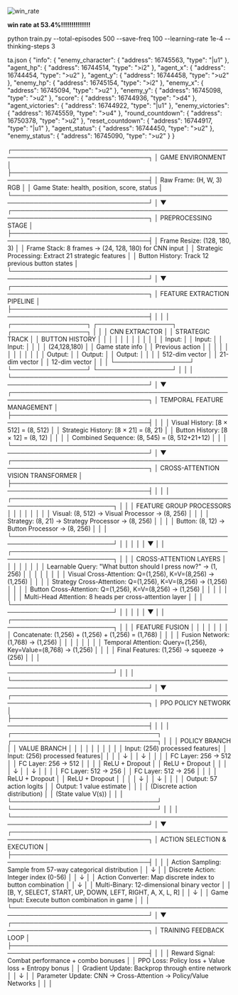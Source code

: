 ![win_rate](https://github.com/user-attachments/assets/266fb8bb-f97f-4572-a313-b6bcdc16fc5c)


__win rate at 53.4%!!!!!!!!!!!!!!__




python train.py --total-episodes 500 --save-freq 100 --learning-rate 1e-4 --thinking-steps 3

  ta.json 
{
    "info": {
        "enemy_character": {
            "address": 16745563,
            "type": "|u1"
        },
        "agent_hp": {
            "address": 16744514,
            "type": ">i2"
        },
        "agent_x": {
            "address": 16744454,
            "type": ">u2"
        },
        "agent_y": {
            "address": 16744458,
            "type": ">u2"
        },
        "enemy_hp": {
            "address": 16745154,
            "type": ">i2"
        },
        "enemy_x": {
            "address": 16745094,
            "type": ">u2"
        },
        "enemy_y": {
            "address": 16745098,
            "type": ">u2"
        },
        "score": {
            "address": 16744936,
            "type": ">d4"
        },
        "agent_victories": {
            "address": 16744922,
            "type": "|u1"
        },
        "enemy_victories": {
            "address": 16745559,
            "type": ">u4"
        },
        "round_countdown": {
            "address": 16750378,
            "type": ">u2"
        },
        "reset_countdown": {
            "address": 16744917,
            "type": "|u1"
        },
        "agent_status": {
            "address": 16744450,
            "type": ">u2"
        },
        "enemy_status": {
            "address": 16745090,
            "type": ">u2"
        }
    }




┌─────────────────────────────────────────────────────────────────────────────────┐
│                            GAME ENVIRONMENT                                     │
├─────────────────────────────────────────────────────────────────────────────────┤
│  Raw Frame: (H, W, 3) RGB                                                     │
│  Game State: health, position, score, status                                   │
└─────────────────────────────────────────────────────────────────────────────────┘
                                      │
                                      ▼
┌─────────────────────────────────────────────────────────────────────────────────┐
│                          PREPROCESSING STAGE                                   │
├─────────────────────────────────────────────────────────────────────────────────┤
│  Frame Resize: (128, 180, 3)                                                  │
│  Frame Stack: 8 frames → (24, 128, 180) for CNN input                        │
│  Strategic Processing: Extract 21 strategic features                           │
│  Button History: Track 12 previous button states                              │
└─────────────────────────────────────────────────────────────────────────────────┘
                                      │
                                      ▼
┌─────────────────────────────────────────────────────────────────────────────────┐
│                      FEATURE EXTRACTION PIPELINE                               │
├─────────────────────────────────────────────────────────────────────────────────┤
│                                                                                │
│  ┌─────────────────┐    ┌─────────────────┐    ┌─────────────────┐           │
│  │  CNN EXTRACTOR  │    │ STRATEGIC TRACK │    │ BUTTON HISTORY  │           │
│  │                 │    │                 │    │                 │           │
│  │ Input:          │    │ Input:          │    │ Input:          │           │
│  │ (24,128,180)    │    │ Game state info │    │ Previous action │           │
│  │                 │    │                 │    │                 │           │
│  │ Output:         │    │ Output:         │    │ Output:         │           │
│  │ 512-dim vector  │    │ 21-dim vector   │    │ 12-dim vector   │           │
│  └─────────────────┘    └─────────────────┘    └─────────────────┘           │
│                                                                                │
└─────────────────────────────────────────────────────────────────────────────────┘
                                      │
                                      ▼
┌─────────────────────────────────────────────────────────────────────────────────┐
│                      TEMPORAL FEATURE MANAGEMENT                               │
├─────────────────────────────────────────────────────────────────────────────────┤
│                                                                                │
│  Visual History:    [8 × 512] = (8, 512)                                     │
│  Strategic History: [8 × 21]  = (8, 21)                                      │
│  Button History:    [8 × 12]  = (8, 12)                                      │
│                                                                                │
│  Combined Sequence: (8, 545) = (8, 512+21+12)                                │
│                                                                                │
└─────────────────────────────────────────────────────────────────────────────────┘
                                      │
                                      ▼
┌─────────────────────────────────────────────────────────────────────────────────┐
│                   CROSS-ATTENTION VISION TRANSFORMER                           │
├─────────────────────────────────────────────────────────────────────────────────┤
│                                                                                │
│  ┌─────────────────────────────────────────────────────────────────────────┐  │
│  │                    FEATURE GROUP PROCESSORS                             │  │
│  │                                                                         │  │
│  │  Visual:    (8, 512) → Visual Processor    → (8, 256)                 │  │
│  │  Strategy:  (8, 21)  → Strategy Processor  → (8, 256)                 │  │
│  │  Button:    (8, 12)  → Button Processor    → (8, 256)                 │  │
│  └─────────────────────────────────────────────────────────────────────────┘  │
│                                    │                                           │
│                                    ▼                                           │
│  ┌─────────────────────────────────────────────────────────────────────────┐  │
│  │                    CROSS-ATTENTION LAYERS                               │  │
│  │                                                                         │  │
│  │  Learnable Query: "What button should I press now?" → (1, 256)        │  │
│  │                                                                         │  │
│  │  Visual Cross-Attention:    Q=(1,256), K=V=(8,256) → (1,256)         │  │
│  │  Strategy Cross-Attention:  Q=(1,256), K=V=(8,256) → (1,256)         │  │
│  │  Button Cross-Attention:    Q=(1,256), K=V=(8,256) → (1,256)         │  │
│  │                                                                         │  │
│  │  Multi-Head Attention: 8 heads per cross-attention layer              │  │
│  └─────────────────────────────────────────────────────────────────────────┘  │
│                                    │                                           │
│                                    ▼                                           │
│  ┌─────────────────────────────────────────────────────────────────────────┐  │
│  │                      FEATURE FUSION                                     │  │
│  │                                                                         │  │
│  │  Concatenate: (1,256) + (1,256) + (1,256) = (1,768)                  │  │
│  │  Fusion Network: (1,768) → (1,256)                                    │  │
│  │                                                                         │  │
│  │  Temporal Attention: Query=(1,256), Key=Value=(8,768) → (1,256)       │  │
│  │  Final Features: (1,256) → squeeze → (256)                            │  │
│  └─────────────────────────────────────────────────────────────────────────┘  │
│                                                                                │
└─────────────────────────────────────────────────────────────────────────────────┘
                                      │
                                      ▼
┌─────────────────────────────────────────────────────────────────────────────────┐
│                           PPO POLICY NETWORK                                   │
├─────────────────────────────────────────────────────────────────────────────────┤
│                                                                                │
│  ┌─────────────────────────────────┐    ┌─────────────────────────────────┐   │
│  │        POLICY BRANCH            │    │        VALUE BRANCH             │   │
│  │                                 │    │                                 │   │
│  │  Input: (256) processed features│    │  Input: (256) processed features│   │
│  │         ↓                       │    │         ↓                       │   │
│  │  FC Layer: 256 → 512            │    │  FC Layer: 256 → 512            │   │
│  │  ReLU + Dropout                 │    │  ReLU + Dropout                 │   │
│  │         ↓                       │    │         ↓                       │   │
│  │  FC Layer: 512 → 256            │    │  FC Layer: 512 → 256            │   │
│  │  ReLU + Dropout                 │    │  ReLU + Dropout                 │   │
│  │         ↓                       │    │         ↓                       │   │
│  │  Output: 57 action logits       │    │  Output: 1 value estimate       │   │
│  │  (Discrete action distribution) │    │  (State value V(s))             │   │
│  └─────────────────────────────────┘    └─────────────────────────────────┘   │
│                                                                                │
└─────────────────────────────────────────────────────────────────────────────────┘
                                      │
                                      ▼
┌─────────────────────────────────────────────────────────────────────────────────┐
│                        ACTION SELECTION & EXECUTION                            │
├─────────────────────────────────────────────────────────────────────────────────┤
│                                                                                │
│  Action Sampling: Sample from 57-way categorical distribution                  │
│                   ↓                                                            │
│  Discrete Action: Integer index (0-56)                                        │
│                   ↓                                                            │
│  Action Converter: Map discrete index to button combination                    │
│                   ↓                                                            │
│  Multi-Binary: 12-dimensional binary vector                                   │
│                [B, Y, SELECT, START, UP, DOWN, LEFT, RIGHT, A, X, L, R]       │
│                   ↓                                                            │
│  Game Input: Execute button combination in game                               │
│                                                                                │
└─────────────────────────────────────────────────────────────────────────────────┘
                                      │
                                      ▼
┌─────────────────────────────────────────────────────────────────────────────────┐
│                          TRAINING FEEDBACK LOOP                                │
├─────────────────────────────────────────────────────────────────────────────────┤
│                                                                                │
│  Reward Signal: Combat performance + combo bonuses                            │
│  PPO Loss: Policy loss + Value loss + Entropy bonus                          │
│  Gradient Update: Backprop through entire network                             │
│                   ↓                                                            │
│  Parameter Update: CNN → Cross-Attention → Policy/Value Networks              │
│                                                                                │
